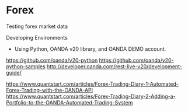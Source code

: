 # Forex
Testing forex market data

Developing Environments
* Using Python, OANDA v20 library, and OANDA DEMO account.

https://github.com/oanda/v20-python
https://github.com/oanda/v20-python-samples
http://developer.oanda.com/rest-live-v20/development-guide/

https://www.quantstart.com/articles/Forex-Trading-Diary-1-Automated-Forex-Trading-with-the-OANDA-API
https://www.quantstart.com/articles/Forex-Trading-Diary-2-Adding-a-Portfolio-to-the-OANDA-Automated-Trading-System
